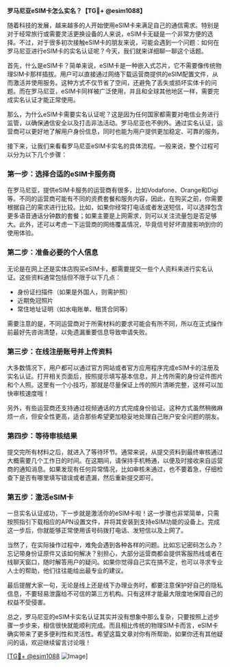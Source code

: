 **罗马尼亚eSIM卡怎么实名？【TG💪+ @esim1088】**

随着科技的发展，越来越多的人开始使用eSIM卡来满足自己的通信需求。特别是对于经常旅行或需要灵活更换设备的人来说，eSIM卡无疑是一个非常方便的选择。不过，对于很多初次接触eSIM卡的朋友来说，可能会遇到一个问题：如何在罗马尼亚进行eSIM卡的实名认证呢？今天，我们就来详细聊一聊这个话题。

首先，什么是eSIM卡？简单来说，eSIM卡是一种嵌入式芯片，它不需要像传统物理SIM卡那样插拔。用户可以直接通过网络下载运营商提供的eSIM配置文件，从而激活并使用服务。这种方式不仅节省了空间，还避免了丢失或损坏实体卡的问题。而在罗马尼亚，eSIM卡同样被广泛使用，并且和全球其他地区一样，需要完成实名认证才能正常使用。

那么，为什么eSIM卡需要实名认证呢？这是因为任何国家都需要对电信业务进行监管，以确保通信安全以及打击非法活动。罗马尼亚也不例外。通过实名认证，运营商可以更好地了解用户身份信息，同时也能为用户提供更加稳定、可靠的服务。

接下来，让我们来看看罗马尼亚eSIM卡实名的具体流程。一般来说，整个过程可以分为以下几个步骤：

### 第一步：选择合适的eSIM卡服务商

在罗马尼亚，提供eSIM卡服务的运营商有很多，比如Vodafone、Orange和Digi等。不同的运营商可能有不同的资费套餐和服务内容，因此，在购买之前，你需要根据自己的需求进行比较。比如，如果你经常打电话或者发送短信，可以选择包含更多语音通话分钟数的套餐；如果主要是上网需求，则可以关注流量包是否足够大。此外，还可以考虑一下运营商的网络覆盖情况，毕竟信号好坏直接影响到你的使用体验。

### 第二步：准备必要的个人信息

无论是在网上还是实体店购买eSIM卡，都需要提交一些个人资料来进行实名认证。这些资料通常包括但不限于以下几点：
- 身份证扫描件（如果是外国人，则需护照）
- 近期免冠照片
- 常住地址证明（如水电账单、租赁合同等）

需要注意的是，不同运营商对于所需材料的要求可能会有所不同，所以在正式操作前最好先咨询清楚，以免遗漏重要信息导致申请失败。

### 第三步：在线注册账号并上传资料

大多数情况下，用户都可以通过官方网站或者官方应用程序完成eSIM卡的注册及实名认证。打开相关页面后，按照提示填写基本信息，并上传所需的身份证件图片和个人照。这里有一个小技巧，那就是尽量保证上传的照片清晰完整，这样可以加快审核速度哦！

另外，有些运营商还支持通过视频通话的方式完成身份验证。这种方式虽然稍微麻烦一点，但安全性更高，适合那些希望更加稳妥地处理自己账户安全问题的朋友。

### 第四步：等待审核结果

提交完所有材料之后，就进入了等待环节。通常来说，从提交资料到最终审核通过大概需要几个工作日的时间。在这期间，请保持手机畅通，以便及时接收来自运营商的通知消息。如果发现有任何异常情况，比如审核未通过，也不要着急，仔细检查下是否有哪里填写错误或者遗漏，然后重新提交即可。

### 第五步：激活eSIM卡

一旦实名认证成功，下一步就是激活你的eSIM卡啦！这一步骤也非常简单，只需按照指引下载相应的APN设置文件，并将其安装到支持eSIM功能的设备上。完成这一步后，你就能够正常使用该号码拨打电话、发短信以及上网了。

当然了，在实际操作过程中，难免会遇到各种各样的问题。比如忘记密码怎么办？忘记带身份证原件又该如何解决？别担心，大部分运营商都会提供客服热线或者在线聊天窗口，随时解答用户的疑问。如果你觉得自己实在搞不定，也可以寻求专业人士的帮助，他们往往能给出最专业的建议。

最后提醒大家一句，无论是线上还是线下办理业务时，都要注意保护好自己的隐私信息，不要轻易泄露给不可信的第三方机构。只有这样才能最大限度地保障自己的权益不受侵害。

总之，罗马尼亚的eSIM卡实名认证其实并没有想象中那么复杂，只要按照上述步骤一步步来，相信很快就能顺利完成。而且相比传统的物理SIM卡而言，eSIM卡确实带来了更多便利性和灵活性。希望这篇文章对你有所帮助，如果你还有其他疑问的话，欢迎继续留言讨论哦！

[[TG💪+ @esim1088](https://t.me/s/esim1088) ![Image](https://i.postimg.cc/4NQfJmqS/Snipaste-2025-05-13-00-14-12.png)]